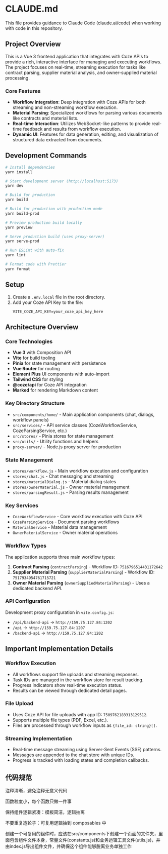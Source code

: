 # CLAUDE.md

This file provides guidance to Claude Code (claude.ai/code) when working with code in this repository.

## Project Overview

This is a Vue 3 frontend application that integrates with Coze APIs to provide a rich, interactive interface for managing and executing workflows. The project focuses on real-time, streaming execution for tasks like contract parsing, supplier material analysis, and owner-supplied material processing.

### Core Features

- **Workflow Integration**: Deep integration with Coze APIs for both streaming and non-streaming workflow execution.
- **Material Parsing**: Specialized workflows for parsing various documents like contracts and material lists.
- **Real-time Interaction**: Utilizes WebSocket-like patterns to provide real-time feedback and results from workflow execution.
- **Dynamic UI**: Features for data generation, editing, and visualization of structured data extracted from documents.

## Development Commands

```bash
# Install dependencies
yarn install

# Start development server (http://localhost:5173)
yarn dev

# Build for production
yarn build

# Build for production with production mode
yarn build-prod

# Preview production build locally
yarn preview

# Serve production build (uses proxy-server)
yarn serve-prod

# Run ESLint with auto-fix
yarn lint

# Format code with Prettier
yarn format
```

## Setup

1.  Create a `.env.local` file in the root directory.
2.  Add your Coze API Key to the file:
    ```env
    VITE_COZE_API_KEY=your_coze_api_key_here
    ```

## Architecture Overview

### Core Technologies

- **Vue 3** with Composition API
- **Vite** for build tooling
- **Pinia** for state management with persistence
- **Vue Router** for routing
- **Element Plus** UI components with auto-import
- **Tailwind CSS** for styling
- **@coze/api** for Coze API integration
- **Marked** for rendering Markdown content

### Key Directory Structure

- `src/components/home/` - Main application components (chat, dialogs, workflow panels)
- `src/services/` - API service classes (CozeWorkflowService, CozeParsingService, etc.)
- `src/stores/` - Pinia stores for state management
- `src/utils/` - Utility functions and helpers
- `proxy-server/` - Node.js proxy server for production

### State Management

- `stores/workflow.js` - Main workflow execution and configuration
- `stores/chat.js` - Chat messaging and streaming
- `stores/materialDialog.js` - Material dialog states
- `stores/ownerMaterial.js` - Owner material management
- `stores/parsingResult.js` - Parsing results management

### Key Services

- `CozeWorkflowService` - Core workflow execution with Coze API
- `CozeParsingService` - Document parsing workflows
- `MaterialService` - Material data management
- `OwnerMaterialService` - Owner material operations

### Workflow Types

The application supports three main workflow types:

1. **Contract Parsing** (`contractParsing`) - Workflow ID: `7516796514431172642`
2. **Supplier Material Parsing** (`supplierMaterialParsing`) - Workflow ID: `7517934954761715721`
3. **Owner Material Parsing** (`ownerSuppliedMaterialParsing`) - Uses a dedicated backend API.

### API Configuration

Development proxy configuration in `vite.config.js`:

- `/api/backend-api` → `http://159.75.127.84:1202`
- `/api` → `http://159.75.127.84:1207`
- `/backend-api` → `http://159.75.127.84:1202`

## Important Implementation Details

### Workflow Execution

- All workflows support file uploads and streaming responses.
- Task IDs are managed in the workflow store for result tracking.
- Progress indicators show real-time execution status.
- Results can be viewed through dedicated detail pages.

### File Upload

- Uses Coze API for file uploads with app ID: `7509762183313129512`.
- Supports multiple file types (PDF, Excel, etc.).
- Files are processed through workflow inputs as `{file_id: string}[]`.

### Streaming Implementation

- Real-time message streaming using Server-Sent Events (SSE) patterns.
- Messages are appended to the chat store with unique IDs.
- Progress is tracked with loading states and completion callbacks.

## 代码规范

注释清晰，避免注释无意义代码

函数粒度小，每个函数只做一件事

保持组件逻辑紧凑：模板简洁，逻辑抽离

不要重复造轮子：可复用逻辑抽到 composables 中

创建一个可复用的组件时，应该在src/components下创建一个页面的文件夹，里面包含组件文件本身，常量文件(constants.js)和业务运辑工具文件(utils.js)，并由index.js导出组件文件，并确保这个组件能够脱离业务单独工作
